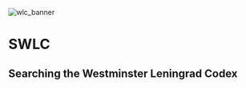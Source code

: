 ![wlc_banner](https://github.com/user-attachments/assets/ddcacbde-c3a6-45ab-92c3-aaa7dd2b35de)

# SWLC
## Searching the Westminster Leningrad Codex


